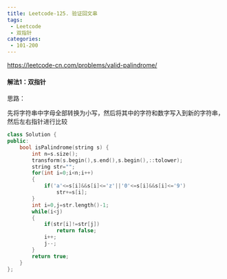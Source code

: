 ```yaml
---
title: Leetcode-125. 验证回文串
tags:
 - Leetcode
 - 双指针
categories:
 - 101-200
---
```


<https://leetcode-cn.com/problems/valid-palindrome/> 

#### 解法1：双指针

思路：

先将字符串中字母全部转换为小写，然后将其中的字符和数字写入到新的字符串，然后左右指针进行比较

<!--more-->

```c++
class Solution {
public:
    bool isPalindrome(string s) {
        int n=s.size();
        transform(s.begin(),s.end(),s.begin(),::tolower);
        string str="";
        for(int i=0;i<n;i++)
        {
            if('a'<=s[i]&&s[i]<='z'||'0'<=s[i]&&s[i]<='9')
                str+=s[i];
        }
        int i=0,j=str.length()-1;
        while(i<j)
        {
            if(str[i]!=str[j])
                return false;
            i++;
            j--;
        }
        return true;
    }
};
```

